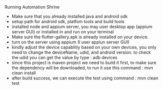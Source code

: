 Running Automation Shrine

- Make sure that you already installed java and android sdk
- setup path for android sdk, platfom tools and build tools
- installed node and appium server, you may user desktop app (appium server GUI) or installed in and run on your terminal
- Make sure the flutter-gallery.apk is already installed on your device.
- turn on the server using appium (I user appiun server GUI)
- kindly adjust the device capablitiy based on your own devices, you only need to change the deviceName, udid, and android version.
to check the udid you can get the value by type : adb devices
- since this project is maven project we need to build it first, to make sure the dependency will be downloaded, to run it use this command : mvn clean install
- after build success, we can execute the test using command : mvn clean test